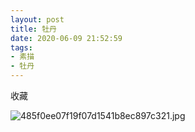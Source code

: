 ```yaml
---
layout: post
title: 牡丹
date: 2020-06-09 21:52:59
tags:
- 素描
- 牡丹
---
```

收藏

![485f0ee07f19f07d1541b8ec897c321.jpg](https://i.loli.net/2020/06/09/CQLkawz6clSIDou.jpg)


